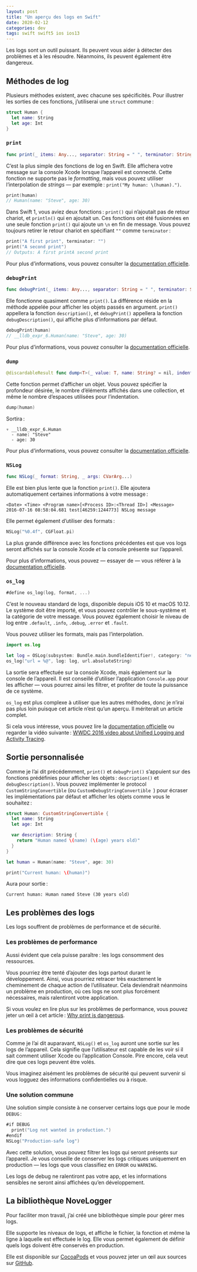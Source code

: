 ```yaml
---
layout: post
title: "Un aperçu des logs en Swift"
date: 2020-02-12
categories: dev
tags: swift swift5 ios ios13
---
```


Les logs sont un outil puissant. Ils peuvent vous aider à détecter des problèmes et à les résoudre. Néanmoins, ils peuvent également être dangereux.


## Méthodes de log

Plusieurs méthodes existent, avec chacune ses spécificités.
Pour illustrer les sorties de ces fonctions, j’utiliserai une `struct` commune :
``` swift
struct Human {
  let name: String
  let age: Int
}
```


### `print`

``` swift
func print(_ items: Any..., separator: String = " ", terminator: String = "\n")
```
C’est la plus simple des fonctions de log en Swift. Elle affichera votre message sur la console Xcode lorsque l’appareil est connecté.
Cette fonction ne supporte pas le _formatting_, mais vous pouvez utiliser l’interpolation de _strings_ — par exemple : `print("My human: \(human).")`.

``` swift
print(human)
// Human(name: "Steve", age: 30)
```

Dans Swift 1, vous aviez deux fonctions : `print()` qui n’ajoutait pas de retour chariot, et `println()` qui en ajoutait un.
Ces fonctions ont été fusionnées en une seule fonction `print()` qui ajoute un `\n` en fin de message. Vous pouvez toujours retirer le retour chariot en spécifiant `""` comme `terminator` :
``` swift
print("A first print", terminator: "")
print("A second print")
// Outputs: A first printA second print
```

Pour plus d’informations, vous pouvez consulter la [documentation officielle](https://developer.apple.com/documentation/swift/1541053-print).

### `debugPrint`
``` swift
func debugPrint(_ items: Any..., separator: String = " ", terminator: String = "\n")
```
Elle fonctionne quasiment comme `print()`. La différence réside en la méthode appelée pour afficher les objets passés en argument. `print()` appellera la fonction `description()`, et `debugPrint()` appellera la fonction `debugDescription()`, qui affiche plus d’informations par défaut.

``` swift
debugPrint(human)
// __lldb_expr_6.Human(name: "Steve", age: 30)
```

Pour plus d’informations, vous pouvez consulter la [documentation officielle](https://developer.apple.com/documentation/swift/1541053-print).

### `dump`
``` swift
@discardableResult func dump<T>(_ value: T, name: String? = nil, indent: Int = 0, maxDepth: Int = .max, maxItems: Int = .max) -> T
```
Cette fonction permet d’afficher un objet. Vous pouvez spécifier la profondeur désirée, le nombre d’éléments affichés dans une collection, et même le nombre d’espaces utilisées pour l’indentation.

``` swift
dump(human)
```
Sortira :
```
▿ __lldb_expr_6.Human
  - name: "Steve"
  - age: 30
```

Pour plus d’informations, vous pouvez consulter la [documentation officielle](https://developer.apple.com/documentation/swift/1541053-print).

### `NSLog`
``` swift
func NSLog(_ format: String, _ args: CVarArg...)
```
Elle est bien plus lente que la fonction `print()`.
Elle ajoutera automatiquement certaines informations à votre message : 
```
<Date> <Time> <Program name>[<Process ID>:<Thread ID>] <Message>
2016-07-16 08:58:04.681 test[46259:1244773] NSLog message
```
Elle permet également d’utiliser des formats :
``` swift
NSLog("%0.4f", CGFloat.pi)
```

La plus grande différence avec les fonctions précédentes est que vos logs seront affichés sur la console Xcode _et_ la console présente sur l’appareil.

Pour plus d’informations, vous pouvez — essayer de — vous référer à la [documentation officielle](https://developer.apple.com/documentation/foundation/1409759-nslog).

### `os_log`

``` swift
#define os_log(log, format, ...)
```

C’est le nouveau standard de logs, disponible depuis iOS 10 et macOS 10.12.
Le système doit être importé, et vous pouvez contrôler le sous-système et la catégorie de votre message. Vous pouvez également choisir le niveau de log entre `.default`, `.info`, `.debug`, `.error` et `.fault`.

Vous pouvez utiliser les formats, mais pas l’interpolation.

``` swift
import os.log

let log = OSLog(subsystem: Bundle.main.bundleIdentifier!, category: "network")
os_log("url = %@", log: log, url.absoluteString)
```

La sortie sera effectuée sur la console Xcode, mais également sur la console de l’appareil. Il est conseillé d’utiliser l’application `Console.app` pour les afficher — vous pourrez ainsi les filtrer, et profiter de toute la puissance de ce système.

`os_log` est plus complexe à utiliser que les autres méthodes, donc je n’irai pas plus loin puisque cet article n’est qu’un aperçu. Il mériterait un article complet.

Si cela vous intéresse, vous pouvez lire la [documentation officielle](https://developer.apple.com/documentation/os/os_log?language=occ) ou regarder la vidéo suivante : [WWDC 2016 video about Unified Logging and Activity Tracing](https://developer.apple.com/videos/play/wwdc2016/721/).


## Sortie personnalisée

Comme je l’ai dit précédemment, `print()` et `debugPrint()` s’appuient sur des fonctions prédéfinies pour afficher les objets : `description()` et `debugDescription()`.
Vous pouvez implémenter le protocol `CustomStringConvertible` (ou `CustomDebugStringConvertible `) pour écraser les implémentations par défaut et afficher les objets comme vous le souhaitez :

``` swift
struct Human: CustomStringConvertible {
  let name: String
  let age: Int

  var description: String {
    return "Human named \(name) (\(age) years old)"
  }
}

let human = Human(name: "Steve", age: 30)

print("Current human: \(human)")
```

Aura pour sortie :

```
Current human: Human named Steve (30 years old)
```


## Les problèmes des logs

Les logs souffrent de problèmes de performance et de sécurité.


### Les problèmes de performance

Aussi évident que cela puisse paraître : les logs consomment des ressources.

Vous pourriez être tenté d’ajouter des logs partout durant le développement. Ainsi, vous pourriez retracer très exactement le cheminement de chaque action de l’utilisateur.
Cela deviendrait néanmoins un problème en production, où ces logs ne sont plus forcément nécessaires, mais ralentiront votre application.

Si vous voulez en lire plus sur les problèmes de performance, vous pouvez jeter un œil à cet article : [Why print is dangerous](https://medium.com/ios-os-x-development/swift-log-devil-or-why-println-is-dangerous-46390453353d).


### Les problèmes de sécurité

Comme je l’ai dit auparavant, `NSLog()` et `os_log` auront une sortie sur les logs de l’appareil. Cela signifie que l’utilisateur est capable de les voir si il sait comment utiliser Xcode ou l’application Console. Pire encore, cela veut dire que ces logs peuvent être volés.

Vous imaginez aisément les problèmes de sécurité qui peuvent survenir si vous logguez des informations confidentielles ou à risque.


### Une solution commune

Une solution simple consiste à ne conserver certains logs que pour le mode `DEBUG` :

``` swift
#if DEBUG
  print("Log not wanted in production.")
#endif
NSLog("Production-safe log")
```

Avec cette solution, vous pouvez filtrer les logs qui seront présents sur l’appareil. Je vous conseille de conserver les logs critiques uniquement en production — les logs que vous classifiez en `ERROR` ou `WARNING`.

Les logs de debug ne ralentiront pas votre app, et les informations sensibles ne seront ainsi affichées qu’en développement.


## La bibliothèque NoveLogger

Pour faciliter mon travail, j’ai créé une bibliothèque simple pour gérer mes logs.

Elle supporte les niveaux de logs, et affiche le fichier, la fonction et même la ligne à laquelle est effectuée le log. Elle vous permet également de définir quels logs doivent être conservés en production.

Elle est disponible sur [CocoaPods](https://cocoapods.org/pods/NoveLogger) et vous pouvez jeter un œil aux sources sur [GitHub](https://github.com/sgigou/NoveLogger).